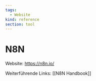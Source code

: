```yaml
---
tags:
  - Website
kind: reference
section: tool
---
```

# N8N

Website: <https://n8n.io/>

Weiterführende Links: [[N8N Handbook]]